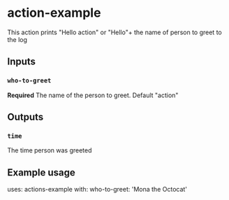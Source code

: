 # action-example
This action prints "Hello action" or "Hello"+ the name of person to greet to the log

## Inputs
### `who-to-greet`
**Required** The name of the person to greet. Default "action"

## Outputs
### `time`
The time person was greeted

## Example usage
uses: actions-example
with:
  who-to-greet: 'Mona the Octocat'

